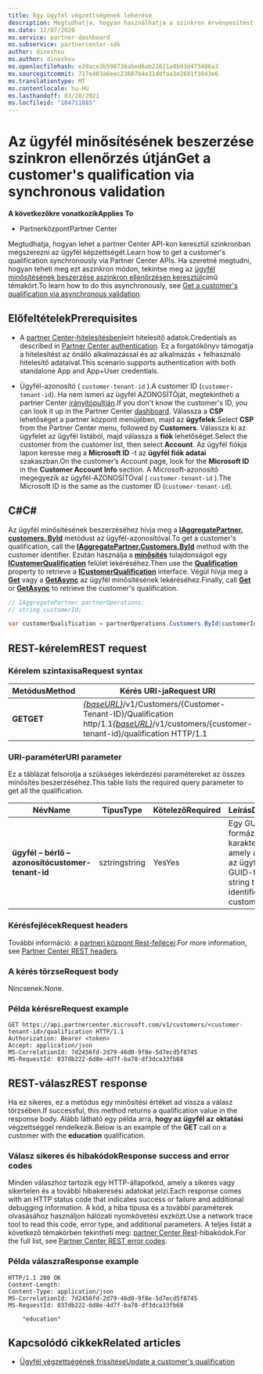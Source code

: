```yaml
---
title: Egy ügyfél végzettségének lekérése
description: Megtudhatja, hogyan használhatja a szinkron érvényesítést az ügyfél a partner Center API-n keresztüli minősítésének beszerzéséhez. A partnerek ezt az oktatási ügyfelek ellenőrzésére használhatják.
ms.date: 12/07/2020
ms.service: partner-dashboard
ms.subservice: partnercenter-sdk
author: dineshvu
ms.author: dineshvu
ms.openlocfilehash: e39ace3b598736abed6ab22021a8b93d473486a3
ms.sourcegitcommit: 717e483a6eec23607b4e31ddfaa3e2691f3043e6
ms.translationtype: MT
ms.contentlocale: hu-HU
ms.lasthandoff: 03/20/2021
ms.locfileid: "104711885"
---
```

# <a name="get-a-customers-qualification-via-synchronous-validation"></a><span data-ttu-id="37468-104">Az ügyfél minősítésének beszerzése szinkron ellenőrzés útján</span><span class="sxs-lookup"><span data-stu-id="37468-104">Get a customer's qualification via synchronous validation</span></span>

<span data-ttu-id="37468-105">**A következőkre vonatkozik**</span><span class="sxs-lookup"><span data-stu-id="37468-105">**Applies To**</span></span>

- <span data-ttu-id="37468-106">Partnerközpont</span><span class="sxs-lookup"><span data-stu-id="37468-106">Partner Center</span></span>

<span data-ttu-id="37468-107">Megtudhatja, hogyan lehet a partner Center API-kon keresztül szinkronban megszerezni az ügyfél képzettségét.</span><span class="sxs-lookup"><span data-stu-id="37468-107">Learn how to get a customer's qualification synchronously via Partner Center APIs.</span></span> <span data-ttu-id="37468-108">Ha szeretné megtudni, hogyan teheti meg ezt aszinkron módon, tekintse meg az [ügyfél minősítésének beszerzése aszinkron ellenőrzésen keresztül](get-customer-qualification-asynchronous.md)című témakört.</span><span class="sxs-lookup"><span data-stu-id="37468-108">To learn how to do this asynchronously, see [Get a customer's qualification via asynchronous validation](get-customer-qualification-asynchronous.md).</span></span>

## <a name="prerequisites"></a><span data-ttu-id="37468-109">Előfeltételek</span><span class="sxs-lookup"><span data-stu-id="37468-109">Prerequisites</span></span>

- <span data-ttu-id="37468-110">A [partner Center-hitelesítésben](partner-center-authentication.md)leírt hitelesítő adatok.</span><span class="sxs-lookup"><span data-stu-id="37468-110">Credentials as described in [Partner Center authentication](partner-center-authentication.md).</span></span> <span data-ttu-id="37468-111">Ez a forgatókönyv támogatja a hitelesítést az önálló alkalmazással és az alkalmazás + felhasználó hitelesítő adataival.</span><span class="sxs-lookup"><span data-stu-id="37468-111">This scenario supports authentication with both standalone App and App+User credentials.</span></span>

- <span data-ttu-id="37468-112">Ügyfél-azonosító ( `customer-tenant-id` ).</span><span class="sxs-lookup"><span data-stu-id="37468-112">A customer ID (`customer-tenant-id`).</span></span> <span data-ttu-id="37468-113">Ha nem ismeri az ügyfél AZONOSÍTÓját, megtekintheti a partner Center [irányítópultján](https://partner.microsoft.com/dashboard).</span><span class="sxs-lookup"><span data-stu-id="37468-113">If you don't know the customer's ID, you can look it up in the Partner Center [dashboard](https://partner.microsoft.com/dashboard).</span></span> <span data-ttu-id="37468-114">Válassza a **CSP** lehetőséget a partner központ menüjében, majd az **ügyfelek**.</span><span class="sxs-lookup"><span data-stu-id="37468-114">Select **CSP** from the Partner Center menu, followed by **Customers**.</span></span> <span data-ttu-id="37468-115">Válassza ki az ügyfelet az ügyfél listából, majd válassza a **fiók** lehetőséget.</span><span class="sxs-lookup"><span data-stu-id="37468-115">Select the customer from the customer list, then select **Account**.</span></span> <span data-ttu-id="37468-116">Az ügyfél fiókja lapon keresse meg a **Microsoft ID** -t az **ügyfél fiók adatai** szakaszban.</span><span class="sxs-lookup"><span data-stu-id="37468-116">On the customer’s Account page, look for the **Microsoft ID** in the **Customer Account Info** section.</span></span> <span data-ttu-id="37468-117">A Microsoft-azonosító megegyezik az ügyfél-AZONOSÍTÓval ( `customer-tenant-id` ).</span><span class="sxs-lookup"><span data-stu-id="37468-117">The Microsoft ID is the same as the customer ID  (`customer-tenant-id`).</span></span>

## <a name="c"></a><span data-ttu-id="37468-118">C\#</span><span class="sxs-lookup"><span data-stu-id="37468-118">C\#</span></span>

<span data-ttu-id="37468-119">Az ügyfél minősítésének beszerzéséhez hívja meg a [**IAggregatePartner. customers. ById**](/dotnet/api/microsoft.store.partnercenter.customers.icustomercollection.byid) metódust az ügyfél-azonosítóval.</span><span class="sxs-lookup"><span data-stu-id="37468-119">To get a customer's qualification, call the [**IAggregatePartner.Customers.ById**](/dotnet/api/microsoft.store.partnercenter.customers.icustomercollection.byid) method with the customer identifier.</span></span> <span data-ttu-id="37468-120">Ezután használja a [**minősítés**](/dotnet/api/microsoft.store.partnercenter.customers.icustomer.qualification) tulajdonságot egy [**ICustomerQualification**](/dotnet/api/microsoft.store.partnercenter.qualification.icustomerqualification) felület lekéréséhez.</span><span class="sxs-lookup"><span data-stu-id="37468-120">Then use the [**Qualification**](/dotnet/api/microsoft.store.partnercenter.customers.icustomer.qualification) property to retrieve a [**ICustomerQualification**](/dotnet/api/microsoft.store.partnercenter.qualification.icustomerqualification) interface.</span></span> <span data-ttu-id="37468-121">Végül hívja meg a [**Get**](/dotnet/api/microsoft.store.partnercenter.subscriptions.isubscriptioncollection.get) vagy a [**GetAsync**](/dotnet/api/microsoft.store.partnercenter.subscriptions.isubscriptioncollection.getasync) az ügyfél minősítésének lekéréséhez.</span><span class="sxs-lookup"><span data-stu-id="37468-121">Finally, call [**Get**](/dotnet/api/microsoft.store.partnercenter.subscriptions.isubscriptioncollection.get) or [**GetAsync**](/dotnet/api/microsoft.store.partnercenter.subscriptions.isubscriptioncollection.getasync) to retrieve the customer's qualification.</span></span>

``` csharp
// IAggregatePartner partnerOperations;
// string customerId;

var customerQualification = partnerOperations.Customers.ById(customerId).Qualification.Get();
```

## <a name="rest-request"></a><span data-ttu-id="37468-122">REST-kérelem</span><span class="sxs-lookup"><span data-stu-id="37468-122">REST request</span></span>

### <a name="request-syntax"></a><span data-ttu-id="37468-123">Kérelem szintaxisa</span><span class="sxs-lookup"><span data-stu-id="37468-123">Request syntax</span></span>

| <span data-ttu-id="37468-124">Metódus</span><span class="sxs-lookup"><span data-stu-id="37468-124">Method</span></span>  | <span data-ttu-id="37468-125">Kérés URI-ja</span><span class="sxs-lookup"><span data-stu-id="37468-125">Request URI</span></span>                                                                                          |
|---------|------------------------------------------------------------------------------------------------------|
| <span data-ttu-id="37468-126">**GET**</span><span class="sxs-lookup"><span data-stu-id="37468-126">**GET**</span></span> | <span data-ttu-id="37468-127">[*{baseURL}*](partner-center-rest-urls.md)/v1/Customers/{Customer-Tenant-ID}/Qualification http/1.1</span><span class="sxs-lookup"><span data-stu-id="37468-127">[*{baseURL}*](partner-center-rest-urls.md)/v1/customers/{customer-tenant-id}/qualification HTTP/1.1</span></span> |

### <a name="uri-parameter"></a><span data-ttu-id="37468-128">URI-paraméter</span><span class="sxs-lookup"><span data-stu-id="37468-128">URI parameter</span></span>

<span data-ttu-id="37468-129">Ez a táblázat felsorolja a szükséges lekérdezési paramétereket az összes minősítés beszerzéséhez.</span><span class="sxs-lookup"><span data-stu-id="37468-129">This table lists the required query parameter to get all the qualification.</span></span>

| <span data-ttu-id="37468-130">Név</span><span class="sxs-lookup"><span data-stu-id="37468-130">Name</span></span>               | <span data-ttu-id="37468-131">Típus</span><span class="sxs-lookup"><span data-stu-id="37468-131">Type</span></span>   | <span data-ttu-id="37468-132">Kötelező</span><span class="sxs-lookup"><span data-stu-id="37468-132">Required</span></span> | <span data-ttu-id="37468-133">Leírás</span><span class="sxs-lookup"><span data-stu-id="37468-133">Description</span></span>                                           |
|--------------------|--------|----------|-------------------------------------------------------|
| <span data-ttu-id="37468-134">**ügyfél – bérlő – azonosító**</span><span class="sxs-lookup"><span data-stu-id="37468-134">**customer-tenant-id**</span></span> | <span data-ttu-id="37468-135">sztring</span><span class="sxs-lookup"><span data-stu-id="37468-135">string</span></span> | <span data-ttu-id="37468-136">Yes</span><span class="sxs-lookup"><span data-stu-id="37468-136">Yes</span></span>      | <span data-ttu-id="37468-137">Egy GUID-formázott karakterlánc, amely azonosítja az ügyfelet.</span><span class="sxs-lookup"><span data-stu-id="37468-137">A GUID-formatted string that identifies the customer.</span></span> |

### <a name="request-headers"></a><span data-ttu-id="37468-138">Kérésfejlécek</span><span class="sxs-lookup"><span data-stu-id="37468-138">Request headers</span></span>

<span data-ttu-id="37468-139">További információ: a [partneri központ Rest-fejlécei](headers.md).</span><span class="sxs-lookup"><span data-stu-id="37468-139">For more information, see [Partner Center REST headers](headers.md).</span></span>

### <a name="request-body"></a><span data-ttu-id="37468-140">A kérés törzse</span><span class="sxs-lookup"><span data-stu-id="37468-140">Request body</span></span>

<span data-ttu-id="37468-141">Nincsenek.</span><span class="sxs-lookup"><span data-stu-id="37468-141">None.</span></span>

### <a name="request-example"></a><span data-ttu-id="37468-142">Példa kérésre</span><span class="sxs-lookup"><span data-stu-id="37468-142">Request example</span></span>

```http
GET https://api.partnercenter.microsoft.com/v1/customers/<customer-tenant-id>/qualification HTTP/1.1
Authorization: Bearer <token>
Accept: application/json
MS-CorrelationId: 7d2456fd-2d79-46d0-9f8e-5d7ecd5f8745
MS-RequestId: 037db222-6d8e-4d7f-ba78-df3dca33fb68
```

## <a name="rest-response"></a><span data-ttu-id="37468-143">REST-válasz</span><span class="sxs-lookup"><span data-stu-id="37468-143">REST response</span></span>

<span data-ttu-id="37468-144">Ha ez sikeres, ez a metódus egy minősítési értéket ad vissza a válasz törzsében.</span><span class="sxs-lookup"><span data-stu-id="37468-144">If successful, this method returns a qualification value in the response body.</span></span>  <span data-ttu-id="37468-145">Alább látható egy példa arra, **hogy az ügyfél az** **oktatási** végzettséggel rendelkezik.</span><span class="sxs-lookup"><span data-stu-id="37468-145">Below is an example of the **GET** call on a customer with the **education** qualification.</span></span>

### <a name="response-success-and-error-codes"></a><span data-ttu-id="37468-146">Válasz sikeres és hibakódok</span><span class="sxs-lookup"><span data-stu-id="37468-146">Response success and error codes</span></span>

<span data-ttu-id="37468-147">Minden válaszhoz tartozik egy HTTP-állapotkód, amely a sikeres vagy sikertelen és a további hibakeresési adatokat jelzi.</span><span class="sxs-lookup"><span data-stu-id="37468-147">Each response comes with an HTTP status code that indicates success or failure and additional debugging information.</span></span> <span data-ttu-id="37468-148">A kód, a hiba típusa és a további paraméterek olvasásához használjon hálózati nyomkövetési eszközt.</span><span class="sxs-lookup"><span data-stu-id="37468-148">Use a network trace tool to read this code, error type, and additional parameters.</span></span> <span data-ttu-id="37468-149">A teljes listát a következő témakörben tekintheti meg: [partner Center Rest](error-codes.md)-hibakódok.</span><span class="sxs-lookup"><span data-stu-id="37468-149">For the full list, see [Partner Center REST error codes](error-codes.md).</span></span>

### <a name="response-example"></a><span data-ttu-id="37468-150">Példa válaszra</span><span class="sxs-lookup"><span data-stu-id="37468-150">Response example</span></span>

```http
HTTP/1.1 200 OK
Content-Length:
Content-Type: application/json
MS-CorrelationId: 7d2456fd-2d79-46d0-9f8e-5d7ecd5f8745
MS-RequestId: 037db222-6d8e-4d7f-ba78-df3dca33fb68

    "education"

```

## <a name="related-articles"></a><span data-ttu-id="37468-151">Kapcsolódó cikkek</span><span class="sxs-lookup"><span data-stu-id="37468-151">Related articles</span></span>

- [<span data-ttu-id="37468-152">Ügyfél végzettségének frissítése</span><span class="sxs-lookup"><span data-stu-id="37468-152">Update a customer's qualification</span></span>](./update-customer-qualification-synchronous.md)